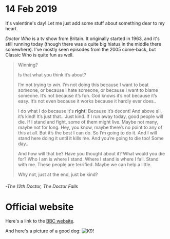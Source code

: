 
14 Feb 2019
=========== 

It's valentine's day! Let me just add some stuff about something dear to my heart.

*Doctor Who* is a tv show from Britain. It originally started in 1963, and it's still running today (though there was a quite big hiatus in the middle there somewhere). 
I've mostly seen episodes from the 2005 come-back, but Classic Who is quite fun as well. 

>Winning? 
>
>Is that what you think it’s about? 
>
>I’m not trying to *win*. I’m not doing this because I want to beat someone, or because I hate someone, or because I want to blame someone. 
>It’s not because it’s fun. God knows it’s not because it’s easy. It’s not even because it works because it hardly ever does.. 
>
>I do what I do because it's **right**! Because it’s decent! And above all, it’s kind! It’s just that.. Just kind. 
>If I run away today, good people will die. If I stand and fight, some of them might live. Maybe not many, maybe not for long. 
>Hey, you know, maybe there’s no point to any of this at all. But it’s the best I can do. 
>So I’m going to do it. 
>And I will stand here doing it until it kills me. And you’re going to die too! Some day.. 
>
>And how will that be? Have you thought about it? What would you die for? 
>Who I am is where I stand. Where I stand is where I fall. Stand with me. These people are terrified. Maybe we can help a little. 
>
>Why not, just at the end, just be kind?

###### -The 12th Doctor, *The Doctor Falls* 

# Official website

Here's a link to the [BBC website](https://www.bbc.co.uk/programmes/b006q2x0).

And here's a picture of a good dog: 
![K9!](https://upload.wikimedia.org/wikipedia/en/thumb/2/2d/K-9.jpg/220px-K-9.jpg)
